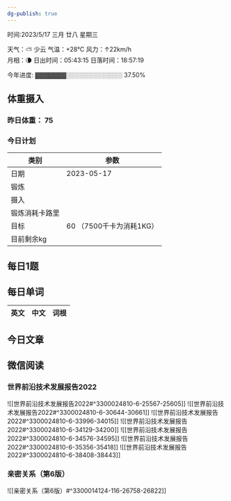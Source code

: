 ```yaml
---
dg-publish: true
---
```



时间:2023/5/17 三月 廿八 星期三

天气：⛅️  少云 气温：+28°C 风力：↑22km/h  
月相：🌘 日出时间：05:43:15 日落时间：18:57:19

今年进度: ▓▓▓▓▓▓▓░░░░░░░░░░░░░ 37.50%

## 体重摄入

### 昨日体重： 75
### 今日计划
| 类别           | 参数                    |
| -------------- | ----------------------- |
| 日期           | 2023-05-17               |
| 锻炼           |               |
| 摄入           |  |
| 锻炼消耗卡路里 | |
| 目标           | 60      （7500千卡为消耗1KG）                |
| 目前剩余kg               |                          |



## 每日1题


## 每日单词

| 英文       | 中文       |词根|
| ---------- | ---------- | ---|


## 今日文章




## 微信阅读

<!-- start of weread -->

### 世界前沿技术发展报告2022
![[世界前沿技术发展报告2022#^3300024810-6-25567-25605]]
![[世界前沿技术发展报告2022#^3300024810-6-30644-30661]]
![[世界前沿技术发展报告2022#^3300024810-6-33996-34015]]
![[世界前沿技术发展报告2022#^3300024810-6-34129-34200]]
![[世界前沿技术发展报告2022#^3300024810-6-34576-34595]]
![[世界前沿技术发展报告2022#^3300024810-6-35356-35418]]
![[世界前沿技术发展报告2022#^3300024810-6-38408-38443]]

### 亲密关系（第6版）
![[亲密关系（第6版）#^3300014124-116-26758-26822]]

<!-- end of weread -->
